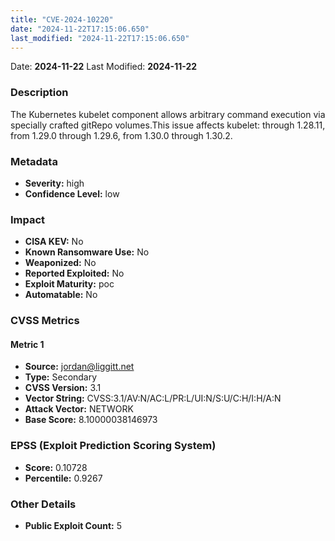 ```yaml
---
title: "CVE-2024-10220"
date: "2024-11-22T17:15:06.650"
last_modified: "2024-11-22T17:15:06.650"
---
```




Date: **2024-11-22** Last Modified: **2024-11-22**

### Description  
The Kubernetes kubelet component allows arbitrary command execution via specially crafted gitRepo volumes.This issue affects kubelet: through 1.28.11, from 1.29.0 through 1.29.6, from 1.30.0 through 1.30.2.

### Metadata  
- **Severity:** high
- **Confidence Level:** low

### Impact  
- **CISA KEV:** No
- **Known Ransomware Use:** No
- **Weaponized:** No
- **Reported Exploited:** No
- **Exploit Maturity:** poc
- **Automatable:** No

### CVSS Metrics  

#### Metric 1
- **Source:** jordan@liggitt.net
- **Type:** Secondary
- **CVSS Version:** 3.1
- **Vector String:** CVSS:3.1/AV:N/AC:L/PR:L/UI:N/S:U/C:H/I:H/A:N
- **Attack Vector:** NETWORK
- **Base Score:** 8.10000038146973


### EPSS (Exploit Prediction Scoring System)  
- **Score:** 0.10728
- **Percentile:** 0.9267

### Other Details  
- **Public Exploit Count:** 5
